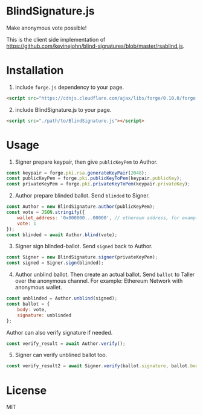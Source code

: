 # BlindSignature.js
Make anonymous vote possible!

This is the client side implementation of https://github.com/kevinejohn/blind-signatures/blob/master/rsablind.js.

# Installation

1. include `forge.js` dependency to your page.

```html
<script src="https://cdnjs.cloudflare.com/ajax/libs/forge/0.10.0/forge.min.js"></script>
```

2. include BlindSignature.js to your page.

```html
<script src="./path/to/BlindSignature.js"></script>
```

# Usage

1. Signer prepare keypair, then give `publicKeyPem` to Author.

```javascript
const keypair = forge.pki.rsa.generateKeyPair(2048);
const publicKeyPem = forge.pki.publicKeyToPem(keypair.publicKey);
const privateKeyPem = forge.pki.privateKeyToPem(keypair.privateKey);
```

2. Author prepare blinded ballot. Send `blinded` to Signer.

```javascript
const Author = new BlindSignature.author(publicKeyPem);
const vote = JSON.stringify({
    wallet_address: '0x000000...00000', // ethereum address, for example
    vote: 1
});
const blinded = await Author.blind(vote);
```

3. Signer sign blinded-ballot. Send `signed` back to Author.

```javascript
const Signer = new BlindSignature.signer(privateKeyPem);
const signed = Signer.sign(blinded);
```

4. Author unblind ballot. Then create an actual ballot. Send `ballot` to Taller over the anonymous channel. For example: Ethereum Network with anonymous wallet.

```javascript
const unblinded = Author.unblind(signed);
const ballot = {
    body: vote,
    signature: unblinded
};
```

Author can also verify signature if needed.

```javascript
const verify_result = await Author.verify();
```

5. Signer can verify unblined ballot too.

```javascript
const verify_result2 = await Signer.verify(ballot.signature, ballot.body)
```

# License
MIT
